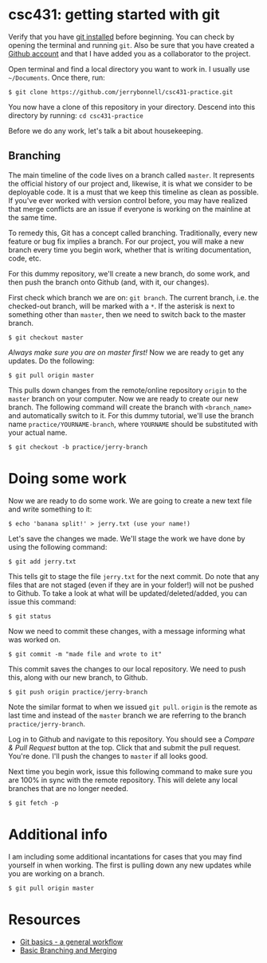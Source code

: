 # csc431: getting started with git 

Verify that you have [git installed][git] before beginning. You can check by
opening the terminal and running `git`. Also be sure that you have created a 
[Github account][github] and that I have added you as a collaborator to the
project. 

Open terminal and find a local directory you want to work in. I usually use `~/Documents`. 
Once there, run:

	$ git clone https://github.com/jerrybonnell/csc431-practice.git 

You now have a clone of this repository in your directory. Descend into this
directory by running: `cd csc431-practice` 

Before we do any work, let's talk a bit about housekeeping. 

## Branching

The main timeline of the code lives on a branch called `master`. It represents the 
official history of our project and, likewise, it is what we consider to be deployable 
code. It is a must that we keep this timeline as clean as possible. If you've ever
worked with version control before, you may have realized that merge conflicts are
an issue if everyone is working on the mainline at the same time.

To remedy this, Git has a concept called branching. Traditionally, every new feature
or bug fix implies a branch. For our project, you will make a new branch every
time you begin work, whether that is writing documentation, code, etc.      

For this dummy repository, we'll create a new branch, do some work, and then push 
the branch onto Github (and, with it, our changes). 

First check which branch we are on: `git branch`. The current branch, i.e. the checked-out branch, 
will be marked with a `*`. If the asterisk is next to something other than `master`, then 
we need to switch back to the master branch.

	$ git checkout master 

*Always make sure you are on master first!* Now we are ready to get any updates. Do the following: 

	$ git pull origin master 

This pulls down changes from the remote/online repository `origin` to the `master` branch on your computer.
Now we are ready to create our new branch. The following command will create the branch with `<branch_name>` 
and automatically switch to it. For this dummy tutorial, we'll use the 
branch name `practice/YOURNAME-branch`, where `YOURNAME` should be substituted with your actual name. 

	$ git checkout -b practice/jerry-branch

# Doing some work

Now we are ready to do some work. We are going to create a new text file and write something to it: 

	$ echo 'banana split!' > jerry.txt (use your name!) 

Let's save the changes we made. We'll stage the work we have done by using the following command: 

	$ git add jerry.txt 

This tells git to stage the file `jerry.txt` for the next commit. Do note that any files that are
not staged (even if they are in your folder!) will not be pushed to Github. To take a look at what
will be updated/deleted/added, you can issue this command:

	$ git status

Now we need to commit these changes, with a message informing what was worked on. 

	$ git commit -m "made file and wrote to it"

This commit saves the changes to our local repository. We need to push this, along with our new branch,
to Github. 

	$ git push origin practice/jerry-branch

Note the similar format to when we issued `git pull`. `origin` is the remote as last time and instead of
the `master` branch we are referring to the branch `practice/jerry-branch`.   

Log in to Github and navigate to this repository. You should see a *Compare & Pull Request* button at the top. 
Click that and submit the pull request. You're done. I'll push the changes to `master` if all looks good.

Next time you begin work, issue this following command to make sure you are 100% in sync with the remote 
repository. This will delete any local branches that are no longer needed.  

	$ git fetch -p

# Additional info 

I am including some additional incantations for cases that you may find yourself in when working. The first is
pulling down any new updates while you are working on a branch. 

	$ git pull origin master 

# Resources 

* [Git basics - a general workflow][git-basics]
* [Basic Branching and Merging][git-branching]


[git]: https://git-scm.com/book/en/v2/Getting-Started-Installing-Git
[github]: https://github.com/join
[git-basics]: https://gist.github.com/blackfalcon/8428401
[git-branching]: https://git-scm.com/book/en/v2/Git-Branching-Basic-Branching-and-Merging
